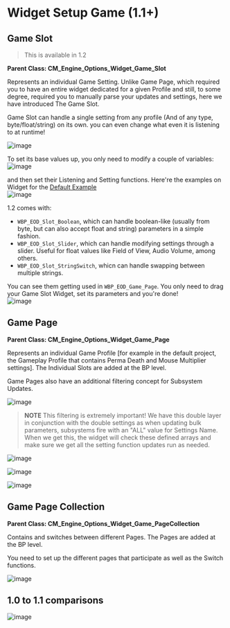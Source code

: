 # Widget Setup Game (1.1+)

## Game Slot

> This is available in 1.2  

**Parent Class: CM_Engine_Options_Widget_Game_Slot**  

Represents an individual Game Setting. Unlike Game Page, which required you to have an entire widget dedicated for a given Profile and still, to some degree, required you to manually parse your updates and settings, here we have introduced The Game Slot. 

Game Slot can handle a single setting from any profile (And of any type, byte/float/string) on its own. you can even change what even it is listening to at runtime!  

![image](https://user-images.githubusercontent.com/28312571/158046073-1f8c4ff1-abef-4e51-8c3e-8a9f875edf30.png)  

To set its base values up, you only need to modify a couple of variables:  
![image](https://user-images.githubusercontent.com/28312571/158046152-afb7af24-468c-44f0-b03d-36e4b3d41bdb.png)  

and then set their Listening and Setting functions. Here're the examples on Widget for the [Default Example](#example-default)  
![image](https://user-images.githubusercontent.com/28312571/158046111-82f4449d-fbd2-4282-a838-f11a6d32f554.png)  

1.2 comes with:  

* `WBP_EOD_Slot_Boolean`, which can handle boolean-like (usually from byte, but can also accept float and string) parameters in a simple fashion.  
* `WBP_EOD_Slot_Slider`, which can handle modifying settings through a slider. Useful for float values like Field of View, Audio Volume, among others.  
* `WBP_EOD_Slot_StringSwitch`, whicn can handle swapping between multiple strings.  

You can see them getting used in `WBP_EOD_Game_Page`. You only need to drag your Game Slot Widget, set its parameters and you're done!  
![image](https://user-images.githubusercontent.com/28312571/158046225-0c005819-43ad-4b89-8d01-e5068b70154a.png)

## Game Page  

**Parent Class: CM_Engine_Options_Widget_Game_Page**  

Represents an individual Game Profile [for example in the default project, the Gameplay Profile that contains Perma Death and Mouse Multiplier settings]. The Individual Slots are added at the BP level.
  
Game Pages also have an additional filtering concept for Subsystem Updates.    

![image](https://user-images.githubusercontent.com/28312571/158852034-f2d5cc81-47b8-4c5b-8f76-45c6a0b3b869.png)  


> **NOTE** This filtering is extremely important! We have this double layer in conjunction with the double settings as when updating bulk parameters, subsystems fire with an "ALL" value for Settings Name. When we get this, the widget will check these defined arrays and make sure we get all the setting function updates run as needed.  

![image](https://user-images.githubusercontent.com/28312571/147324371-cbbeb562-2386-455b-a29c-8f4d643e2f8d.png)  

![image](https://user-images.githubusercontent.com/28312571/158851912-4181e49c-c14f-41c0-8119-27195c2be7be.png)  

![image](https://user-images.githubusercontent.com/28312571/158852360-3c0d407f-c6f7-48cc-82b6-4e05cee572bf.png)


  
## Game Page Collection

**Parent Class: CM_Engine_Options_Widget_Game_PageCollection**  

Contains and switches between different Pages. The Pages are added at the BP level.  

You need to set up the different pages that participate as well as the Switch functions. 

![image](https://user-images.githubusercontent.com/28312571/147324262-d31dbd1c-9331-426f-8a45-eb0c123d4203.png)



## 1.0 to 1.1 comparisons  
 
![image](https://user-images.githubusercontent.com/28312571/147324387-37f6f06c-1eaf-4682-a424-8dba6f49732b.png)
